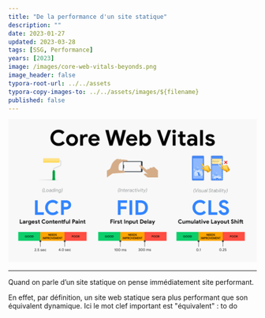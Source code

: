 ```yaml
---
title: "De la performance d'un site statique"
description: ""
date: 2023-01-27
updated: 2023-03-28
tags: [SSG, Performance]
years: [2023]
image: /images/core-web-vitals-beyonds.png
image_header: false
typora-root-url: ../../assets
typora-copy-images-to: ../../assets/images/${filename}
published: false
---
```


![Core Web Vitals](../../assets/images/core-web-vitals-beyonds.png)





---

Quand on parle d’un site statique on pense immédiatement site performant.

En effet, par définition, un site web statique sera plus performant que son équivalent dynamique.
Ici le mot clef important est "équivalent" : to do

